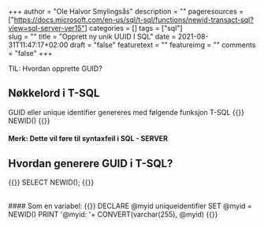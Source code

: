 +++
author = "Ole Halvor Smylingsås"
description = ""
pageresources = ["https://docs.microsoft.com/en-us/sql/t-sql/functions/newid-transact-sql?view=sql-server-ver15"]
categories = []
tags = ["sql"]     
slug = ""
title = "Opprett ny unik UUID I SQL"
date = 2021-08-31T11:47:17+02:00
draft = "false"
featuretext = ""
featureimg = ""
comments = "false"
+++

TIL: Hvordan opprette GUID?
<!--more-->
## Nøkkelord i T-SQL
GUID eller unique identifier genereres med følgende funksjon T-SQL
{{<highlight sql>}}
NEWID()
{{</highlight>}}
#### Merk: Dette vil føre til syntaxfeil i SQL - SERVER

## Hvordan generere GUID i T-SQL?
{{<highlight sql>}}
SELECT NEWID();
{{</highlight>}}

<br />
#### Som en variabel:
{{<highlight sql>}}
DECLARE @myid uniqueidentifier  
SET @myid = NEWID()  
PRINT '@myid: '+ CONVERT(varchar(255), @myid) 
{{</highlight>}}





